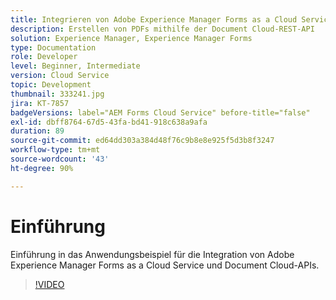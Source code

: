 ```yaml
---
title: Integrieren von Adobe Experience Manager Forms as a Cloud Service in Document Cloud
description: Erstellen von PDFs mithilfe der Document Cloud-REST-API
solution: Experience Manager, Experience Manager Forms
type: Documentation
role: Developer
level: Beginner, Intermediate
version: Cloud Service
topic: Development
thumbnail: 333241.jpg
jira: KT-7857
badgeVersions: label="AEM Forms Cloud Service" before-title="false"
exl-id: dbff8764-67d5-43fa-bd41-918c638a9afa
duration: 89
source-git-commit: ed64dd303a384d48f76c9b8e8e925f5d3b8f3247
workflow-type: tm+mt
source-wordcount: '43'
ht-degree: 90%

---
```


# Einführung

Einführung in das Anwendungsbeispiel für die Integration von Adobe Experience Manager Forms as a Cloud Service und Document Cloud-APIs.

>[!VIDEO](https://video.tv.adobe.com/v/333241?quality=12&learn=on)

